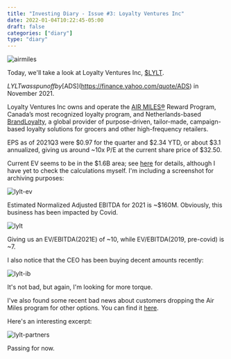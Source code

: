```yaml
---
title: "Investing Diary - Issue #3: Loyalty Ventures Inc"
date: 2022-01-04T10:22:45-05:00
draft: false
categories: ["diary"]
type: "diary"
---
```


![airmiles](/images/airmiles.jpg)

Today, we'll take a look at Loyalty Ventures Inc, [$LYLT](https://finance.yahoo.com/quote/LYLT).

$LYLT was spun off by [$ADS](https://finance.yahoo.com/quote/ADS) in November 2021. 

Loyalty Ventures Inc owns and operate the [AIR MILES®](https://www.airmiles.ca/en.html) Reward Program, Canada’s most recognized loyalty program, and Netherlands-based [BrandLoyalty](https://www.brandloyalty.com/), a global provider of purpose-driven, tailor-made, campaign-based loyalty solutions for grocers and other high-frequency retailers. 

EPS as of 2021Q3 were $0.97 for the quarter and $2.34 YTD, or about $3.1 annualized, giving us around ~10x P/E at the current share price of $32.50.

Current EV seems to be in the $1.6B area; see [here](https://twitter.com/AikidoFidu/status/1458874483327090691) for details, although I have yet to check the calculations myself. I'm including a screenshot for archiving purposes:

![lylt-ev](/images/lylt-ev.png)

Estimated Normalized Adjusted EBITDA for 2021 is ~$160M. Obviously, this business has been impacted by Covid.

![lylt](/images/lylt.png)

Giving us an EV/EBITDA(2021E) of ~10, while EV/EBITDA(2019, pre-covid) is ~7.

I also notice that the CEO has been buying decent amounts recently:

![lylt-ib](/images/lylt-ib.png)

It's not bad, but again, I'm looking for more torque. 

I've also found some recent bad news about customers dropping the Air Miles program for other options. You can find it [here](https://www.ratehub.ca/blog/air-miles-loses-a-major-in-store-partner-and-its-not-the-first/).

Here's an interesting excerpt:

![lylt-partners](/images/lylt-partners.png)

Passing for now.

